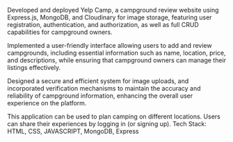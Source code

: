 Developed and deployed Yelp Camp, a campground review website using Express.js, MongoDB, and Cloudinary for image storage, featuring user registration, authentication, and authorization, as well as full CRUD capabilities for campground owners.

Implemented a user-friendly interface allowing users to add and review campgrounds, including essential information such as name, location, price, and descriptions, while ensuring that campground owners can manage their listings effectively.

Designed a secure and efficient system for image uploads, and incorporated verification mechanisms to maintain the accuracy and reliability of campground information, enhancing the overall user experience on the platform.

This application can be used to plan camping on different locations.
Users can share their experiences by logging in (or signing up).
Tech Stack: HTML, CSS, JAVASCRIPT, MongoDB, Express


